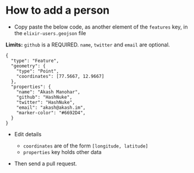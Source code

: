 # How to add a person

* Copy paste the below code, as another element of the `features` key, in the `elixir-users.geojson` file

**Limits:** `github` is a REQUIRED. `name`, `twitter` and `email` are optional.

```
{
  "type": "Feature",
  "geometry": {
    "type": "Point",
    "coordinates": [77.5667, 12.9667]
  },
  "properties": {
    "name": "Akash Manohar",
    "github": "HashNuke",
    "twitter": "HashNuke",
    "email": "akash@akash.im",
    "marker-color": "#6692D4",
  }
}
```

* Edit details

  * `coordinates` are of the form `[longitude, latitude]`
  * `properties` key holds other data

* Then send a pull request.
